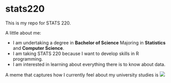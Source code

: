 # stats220

This is my repo for STATS 220. 

A little about me:

- I am undertaking a degree in **Bachelor of Science** Majoring in **Statistics** and **Computer Science**.
- I am taking STATS 220 because I want to develop skills in R programming.
- I am interested in learning about everything there is to know about data.

A meme that captures how I currently feel about my university studies is ![](https://c.tenor.com/8druEACXtX8AAAAd/tenor.gif)
